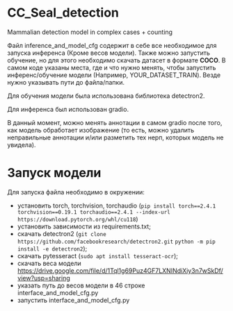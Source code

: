 # CC_Seal_detection
Mammalian detection model in complex cases + counting

Файл inference_and_model_cfg содержит в себе все необходимое для запуска инференса (Кроме весов модели). Также можно запустить обучение, но для этого необходимо скачать датасет в формате **COCO**.
В самом коде указаны места, где и что нужно менять, чтобы запустить инференс/обучение модели (Например, YOUR_DATASET_TRAIN). Везде нужно указывать пути до файла/папки.

Для обучения модели была использована библиотека detectron2.

Для инференса был использован gradio.

В данный момент, можно менять аннотации в самом gradio после того, как модель обработает изображение (то есть, можно удалить неправильные аннотации и/или разметить тех нерп, которых модель не увидела).

# Запуск модели
Для запуска файла необходимо в окружении:
- установить torch, torchvision, torchaudio (`pip install torch==2.4.1 torchvision==0.19.1 torchaudio==2.4.1 --index-url https://download.pytorch.org/whl/cu118`)
- установить зависимости из requirements.txt;
- скачать detectron2 (`git clone https://github.com/facebookresearch/detectron2.git`
                      `python -m pip install -e detectron2`);
- скачать pytesseract (`sudo apt install tesseract-ocr`);
- скачать веса модели https://drive.google.com/file/d/1Tql1g69Puz4GF7LXNINdiXiy3n7wSkDf/view?usp=sharing
- указать путь до весов модели в 46 строке interface_and_model_cfg.py
- запустить interface_and_model_cfg.py
